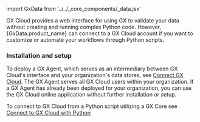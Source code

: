 import GxData from '../../_core_components/_data.jsx'

GX Cloud provides a web interface for using GX to validate your data without creating and running complex Python code. However,
{GxData.product_name} can connect to a GX Cloud account if you want to customize or automate your workflows through Python scripts.

### Installation and setup

To deploy a GX Agent, which serves as an intermediary between GX Cloud's interface and your organization's data stores, see [Connect GX Cloud](/cloud/connect/connect_lp.md). The GX Agent serves all GX Cloud users within your organization.  If a GX Agent has already been deployed for your organization, you can use the GX Cloud online application without further installation or setup.

To connect to GX Cloud from a Python script utilizing a GX Core see [Connect to GX Cloud with Python](/cloud/connect/connect_python.md)